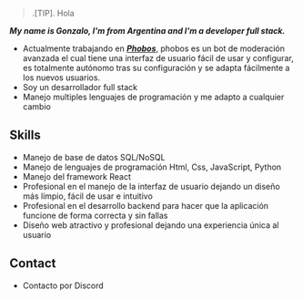 > .[TIP].
> Hola

***My name is Gonzalo, I'm from Argentina and I'm a developer full stack.***

* Actualmente trabajando en ***[Phobos](https://discord.gg/j6uhSNYsek)***, phobos es un bot de moderación avanzada el cual tiene una interfaz de usuario fácil de usar y configurar, es totalmente autónomo tras su configuración y se adapta fácilmente a los nuevos usuarios.
* Soy un desarrollador full stack
* Manejo multiples lenguajes de programación y me adapto a cualquier cambio
## Skills

* Manejo de base de datos SQL/NoSQL
* Manejo de lenguajes de programación Html, Css, JavaScript, Python
* Manejo del framework React
* Profesional en el manejo de la interfaz de usuario dejando un diseño más límpio, fácil de usar e intuitivo
* Profesional en el desarrollo backend para hacer que la aplicación funcione de forma correcta y sin fallas
* Diseño web atractivo y profesional dejando una experiencia única al usuario

## Contact

* Contacto por Discord
